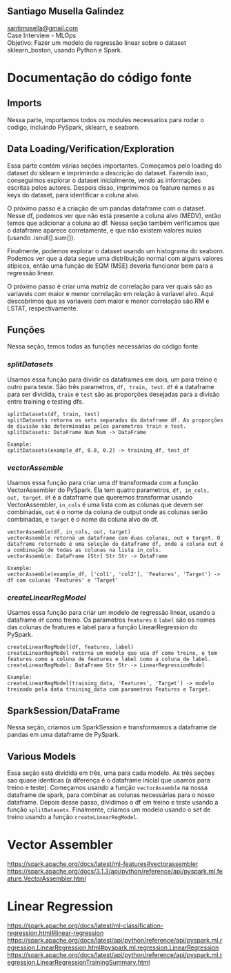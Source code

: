 ## **Santiago  Musella Galindez**
santimusella@gmail.com \
Case Interview - MLOps \
Objetivo: Fazer um modelo de regressão linear sobre o dataset sklearn_boston, usando Python e Spark.

# **Documentação do código fonte**

## **Imports**
Nessa parte, importamos todos os modules necessarios para rodar o codigo, incluindo PySpark, sklearn, e seaborn.

## **Data Loading/Verification/Exploration**
Essa parte contém várias seções importantes. Começamos pelo loading do dataset do sklearn e imprimindo a descrição do dataset. Fazendo isso, conseguimos explorar o dataset inicialmente, vendo as informações escritas pelos autores. Despois disso, imprimimos os feature names e as keys do dataset, para identificar a coluna alvo.


O próximo passo é a criação de um pandas dataframe com o dataset. Nesse df, podemos ver que não está presente a coluna alvo (MEDV), então temos que adicionar a coluna ao df. Nessa seção também verificamos que o dataframe aparece corretamente, e que não existem valores nulos (usando .isnull().sum()).


Finalmente, podemos explorar o dataset usando um histograma do seaborn. Podemos ver que a data segue uma distribuição normal com alguns valores atípicos, então uma função de EQM (MSE) deveria funcionar bem para a regressão linear.


O próximo passo é criar uma matriz de correlação para ver quais são as variaveis com maior e menor correlação em relação à variavel alvo. Aqui descobrimos que as variaveis com maior e menor correlação são RM e LSTAT, respectivamente.


## **Funções**
Nessa seção, temos todas as funções necessárias do código fonte. 

### *splitDatasets*
Usamos essa função para dividir os dataframes em dois, um para treino e outro para teste. São três parametros, `df, train, test`. `df` é a dataframe para ser dividida, `train` e `test` são as proporções desejadas para a divisão entre training e testing dfs.

```
splitDatasets(df, train, test)
splitDatasets retorna os sets separados da dataframe df. As proporções de divisão são determinadas pelos parametros train e test.
splitDatasets: DataFrame Num Num -> DataFrame

Example:
splitDatasets(example_df, 0.8, 0.2) -> training_df, test_df
```

### *vectorAssemble*
Usamos essa função para criar uma df transformada com a função VectorAssembler do PySpark. Ela tem quatro parametros, `df, in_cols, out, target`. `df` é a dataframe que queremos transformar usando VectorAssembler, `in_cols` é uma lista com as colunas que devem ser combinadas, `out` é o nome da coluna de output onde as colunas serão combinadas, e `target` é o nome da coluna alvo do df.

```
vectorAssemble(df, in_cols, out, target)
vectorAssemble retorna um dataframe com duas colunas, out e target. O dataframe retornado é uma seleção do dataframe df, onde a coluna out é a combinação de todas as colunas na lista in_cols.
vectorAssemble: DataFrame [Str] Str Str -> DataFrame

Example:
vectorAssemble(example_df, ['col1', 'col2'], 'Features', 'Target') -> df com colunas 'Features' e 'Target'
```

### *createLinearRegModel*
Usamos essa função para criar um modelo de regressão linear, usando a dataframe `df` como treino. Os parametros `features` e `label` são os nomes das colunas de features e label para a função LinearRegression do PySpark.

```
createLinearRegModel(df, features, label)
createLinearRegModel retorna um modelo que usa df como treino, e tem features como a coluna de features e label como a coluna de label.
createLinearRegModel: DataFrame Str Str -> LinearRegressionModel

Example:
createLinearRegModel(training_data, 'Features', 'Target') -> modelo treinado pela data training_data com parametros Features e Target.
```

## **SparkSession/DataFrame**
Nessa seção, criamos um SparkSession e transformamos a dataframe de pandas em uma dataframe de PySpark.

## **Various Models**
Essa seção está dividida em três, uma para cada modelo. As três seções sao quase identicas (a diferença é o dataframe inicial que usamos para treino e teste). Começamos usando a função `vectorAssemble` na nossa dataframe de spark, para combinar as colunas necessárias para o nosso dataframe. Depois desse passo, dividimos o df em treino e teste usando a função `splitDatasets`. Finalmente, criamos um modelo usando o set de treino usando a função `createLinearRegModel`.

# Vector Assembler
https://spark.apache.org/docs/latest/ml-features#vectorassembler \
https://spark.apache.org/docs/3.1.3/api/python/reference/api/pyspark.ml.feature.VectorAssembler.html

# Linear Regression
https://spark.apache.org/docs/latest/ml-classification-regression.html#linear-regression
https://spark.apache.org/docs/latest/api/python/reference/api/pyspark.ml.regression.LinearRegression.html#pyspark.ml.regression.LinearRegression
https://spark.apache.org/docs/latest/api/python/reference/api/pyspark.ml.regression.LinearRegressionTrainingSummary.html